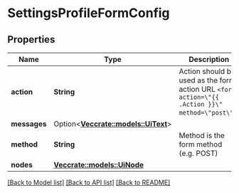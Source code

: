 # SettingsProfileFormConfig

## Properties

Name | Type | Description | Notes
------------ | ------------- | ------------- | -------------
**action** | **String** | Action should be used as the form action URL `<form action=\"{{ .Action }}\" method=\"post\">`. | 
**messages** | Option<[**Vec<crate::models::UiText>**](uiText.md)> |  | [optional]
**method** | **String** | Method is the form method (e.g. POST) | 
**nodes** | [**Vec<crate::models::UiNode>**](uiNode.md) |  | 

[[Back to Model list]](../README.md#documentation-for-models) [[Back to API list]](../README.md#documentation-for-api-endpoints) [[Back to README]](../README.md)


